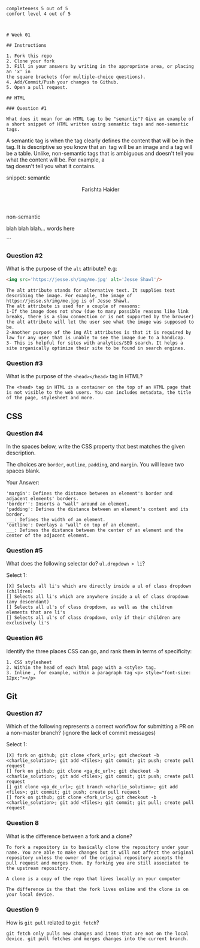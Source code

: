 ```
completeness 5 out of 5
comfort level 4 out of 5



# Week 01

## Instructions

1. Fork this repo
2. Clone your fork
3. Fill in your answers by writing in the appropriate area, or placing an 'x' in
the square brackets (for multiple-choice questions).
4. Add/Commit/Push your changes to Github.
5. Open a pull request.

## HTML

### Question #1

What does it mean for an HTML tag to be "semantic"? Give an example of a short snippet of HTML written using semantic tags and non-semantic tags.

```
A semantic tag is when the tag clearly defines the content that will be in the tag. It is descriptive so you know that an <img> tag will be an image and a <table> tag will be a table.   Unlike,  non-semantic tags that is ambiguous and doesn't tell you what the content will be. For example, a <div> tag doesn't tell you what it contains.

snippet:
semantic
<header> Farishta Haider </header>

non-semantic
<div>
<p> blah blah blah... words here</p>
</div>
```

### Question #2

What is the purpose of the `alt` attribute? e.g:

```html
<img src='https://jesse.sh/img/me.jpg' alt='Jesse Shawl'/>
```

```
The alt attribute stands for alternative text. It supplies text describing the image. For example, the image of https://jesse.sh/img/me.jpg is of Jesse Shawl.
The alt attribute is used for a couple of reasons:
1-If the image does not show (due to many possible reasons like link breaks, there is a slow connection or is not supported by the browser) the alt attribute will let the user see what the image was supposed to be.
2-Another purpose of the img Alt attributes is that it is required by law for any user that is unable to see the image due to a handicap.
3- This is helpful for sites with analytics/SEO search. It helps a site organically optimize their site to be found in search engines.

```

### Question #3

What is the purpose of the `<head></head>` tag in HTML?

```
The <head> tag in HTML is a container on the top of an HTML page that is not visible to the web users. You can includes metadata, the title of the page, stylesheet and more.

```

## CSS

### Question #4

In the spaces below, write the CSS property that best matches the given description.

The choices are `border`, `outline`, `padding`, and `margin`. You will leave two spaces blank.

Your Answer:

```
'margin': Defines the distance between an element's border and adjacent elements' borders.
'border'': Inserts a "wall" around an element.
'padding': Defines the distance between an element's content and its border.
___: Defines the width of an element.
'outline': Overlays a "wall" on top of an element.
___: Defines the distance between the center of an element and the center of the adjacent element.
```

### Question #5

What does the following selector do?  `ul.dropdown > li`?

Select 1:
```
[X] Selects all li's which are directly inside a ul of class dropdown (children)
[] Selects all li's which are anywhere inside a ul of class dropdown (any descendant)
[] Selects all ul's of class dropdown, as well as the children elements that are li's
[] Selects all ul's of class dropdown, only if their children are exclusively li's
```

### Question #6

Identify the three places CSS can go, and rank them in terms of specificity:

```
1. CSS stylesheet
2. Within the head of each html page with a <style> tag.
3. Inline , for example, within a paragraph tag <p> style="font-size: 12px;"></p>
```

## Git

### Question #7

Which of the following represents a correct workflow for submitting a PR on a non-master branch?
(ignore the lack of commit messages)

Select 1:
```
[X] fork on github; git clone <fork_url>; git checkout -b <charlie_solution>; git add <files>; git commit; git push; create pull request
[] fork on github; git clone <ga_dc_url>; git checkout -b <charlie_solution>; git add <files>; git commit; git push; create pull request
[] git clone <ga_dc_url>; git branch <charlie_solution>; git add <files>; git commit; git push; create pull request
[] fork on github; git clone <fork_url>; git checkout -b <charlie_solution>; git add <files>; git commit; git pull; create pull request
```

### Question 8

What is the difference between a fork and a clone?

```
To fork a repository is to basically clone the repository under your name. You are able to make changes but it will not affect the original repository unless the owner of the original repository accepts the pull request and merges them. By forking you are still associated to the upstream repository.

A clone is a copy of the repo that lives locally on your computer

The difference is the that the fork lives online and the clone is on your local device.
```

### Question 9

How is `git pull` related to `git fetch`?

```
git fetch only pulls new changes and items that are not on the local device. git pull fetches and merges changes into the current branch.

```
